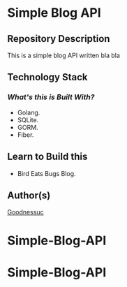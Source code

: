 # Simple Blog API

## Repository Description

This is a simple blog API written bla bla

## Technology Stack

### _What's this is Built With?_

- Golang.
- SQLite.
- GORM.
- Fiber.

## Learn to Build this

- Bird Eats Bugs Blog.

## Author(s)

[Goodnessuc](https://twitter.com/goodylili)
# Simple-Blog-API
# Simple-Blog-API
